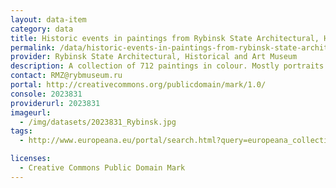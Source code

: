 ```yaml
---
layout: data-item
category: data
title: Historic events in paintings from Rybinsk State Architectural, Historical and Art Museum
permalink: /data/historic-events-in-paintings-from-rybinsk-state-architectural-historical-and-art-museum
provider: Rybinsk State Architectural, Historical and Art Museum
description: A collection of 712 paintings in colour. Mostly portraits and historic events. 
contact: RMZ@rybmuseum.ru
portal: http://creativecommons.org/publicdomain/mark/1.0/
console: 2023831
providerurl: 2023831
imageurl:
  - /img/datasets/2023831_Rybinsk.jpg
tags:
  - http://www.europeana.eu/portal/search.html?query=europeana_collectionName:2023831*&qf=paint&qf=REUSABILITY:open&rows=24

licenses:
  - Creative Commons Public Domain Mark
---
```

